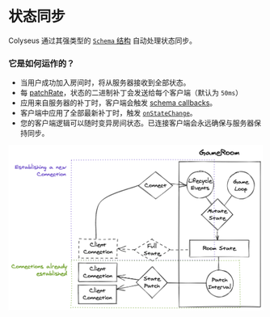 # 状态同步

Colyseus 通过其强类型的 [`Schema` 结构](/state/schema/) 自动处理状态同步。

### 它是如何运作的？

- 当用户成功加入房间时，将从服务器接收到全部状态。
- 每 [patchRate](/server/room/#patchrate-number)，状态的二进制补丁会发送给每个客户端（默认为 `50ms`）
- 应用来自服务器的补丁时，客户端会触发 [schema callbacks](/state/schema/#callbacks)。
- 客户端中应用了全部最新补丁时，触发 [`onStateChange`](/client/room/#onstatechange)。
- 您的客户端逻辑可以随时变异房间状态。已连接客户端会永远确保与服务器保持同步。

![状态同步图表](state-sync.png)